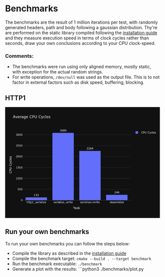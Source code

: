 # Benchmarks

The benchmarks are the result of 1 million iterations per test, with randomly generated headers, path and body following a gaussian distribution. 
Thy're are performed on the static library compiled following the [installation guide](installation.md) and they measure execution speed in terms of clock cycles rather than seconds, draw your own conclusions according to your CPU clock-speed.

### Comments:
  - The benchmarks were run using only aligned memory, mostly static, with exception for the actual random strings.
  - For write operations, `/dev/null` was used as the output file. This is to not factor in external factors such as disk speed, buffering, blocking.

## HTTP1

![HTTP1](/images/benchmarks/http1.png)

## Run your own benchmarks

To run your own benchmarks you can follow the steps below:

  - Compile the library as described in the [installation guide](installation.md)
  - Compile the benchmark target: ```cmake --build . --target benchmark```
  - Run the benchmark executable: ```./benchmark```
  - Generate a plot with the results: ```python3 ./benchmarks/plot.py 